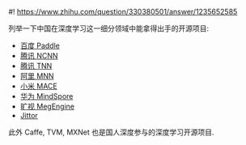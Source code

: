 #! https://www.zhihu.com/question/330380501/answer/1235652585

[comment]: <> (Answer URL: https://www.zhihu.com/question/330380501/answer/1235652585)
[comment]: <> (Question Title: 中国有什么拿得出手的开源软件产品？)
[comment]: <> (Author Name: 采石工)
[comment]: <> (Create Time: 2020-05-20 23:32:51)

列举一下中国在深度学习这一细分领域中能拿得出手的开源项目:

- [百度 Paddle](https://github.com/PaddlePaddle/Paddle )
- [腾讯 NCNN](https://github.com/Tencent/ncnn )
- [腾讯 TNN](https://github.com/Tencent/TNN )
- [阿里 MNN](https://github.com/alibaba/MNN )
- [小米 MACE](https://github.com/XiaoMi/mace )
- [华为 MindSpore](https://github.com/mindspore-ai/mindspore )
- [旷视 MegEngine](https://github.com/MegEngine/MegEngine )
- [Jittor](https://github.com/Jittor/jittor )

此外 Caffe, TVM, MXNet 也是国人深度参与的深度学习开源项目.

